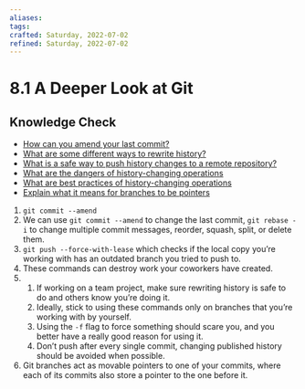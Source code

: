```yaml
---
aliases: 
tags: 
crafted: Saturday, 2022-07-02
refined: Saturday, 2022-07-02
---
```


# 8.1 A Deeper Look at Git

## Knowledge Check

- [How can you amend your last commit?](https://git-scm.com/book/en/v2/Git-Basics-Undoing-Things)
- [What are some different ways to rewrite history?](https://git-scm.com/book/en/v2/Git-Tools-Rewriting-History)
- [What is a safe way to push history changes to a remote repository?](https://www.theodinproject.com/lessons/ruby-a-deeper-look-at-git#force-with-lease)
- [What are the dangers of history-changing operations](https://www.theodinproject.com/lessons/ruby-a-deeper-look-at-git#dangers)
- [What are best practices of history-changing operations](https://www.theodinproject.com/lessons/ruby-a-deeper-look-at-git#best-practices)
- [Explain what it means for branches to be pointers](https://git-scm.com/book/en/v2/Git-Branching-Branches-in-a-Nutshell)

1. `git commit --amend`
2. We can use `git commit --amend` to change the last commit, `git rebase -i` to change multiple commit messages, reorder, squash, split, or delete them.
3. `git push --force-with-lease` which checks if the local copy you’re working with has an outdated branch you tried to push to.
4. These commands can destroy work your coworkers have created.
5. 1. If working on a team project, make sure rewriting history is safe to do and others know you’re doing it.
	2. Ideally, stick to using these commands only on branches that you’re working with by yourself.
	3. Using the `-f` flag to force something should scare you, and you better have a really good reason for using it.
	4. Don’t push after every single commit, changing published history should be avoided when possible.
6. Git branches act as movable pointers to one of your commits, where each of its commits also store a pointer to the one before it.
